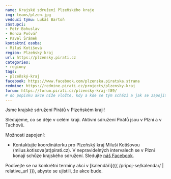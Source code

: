 ```yaml
---
name: Krajské sdružení Plzeňského kraje
img: teams/plzen.jpg
vedoucí týmu: Lukáš Bartoň
zástupci:
- Petr Bohuslav
- Honza Pošvář
- Pavel Šrámek
kontaktní osoba:
- Miluš Kotišová
region: Plzeňský kraj
url: https://plzensky.pirati.cz
categories:
- regiony
tags:
- plzeňský-kraj
facebook: https://www.facebook.com/plzenska.piratska.strana
redmine: https://redmine.pirati.cz/projects/plzensky-kraj
forum: https://forum.pirati.cz/plzensky-kraj-f89/
# do popisku akce níže vložte, kdy a kde se tým schází a jak se zapojit
---
```


Jsme krajské sdružení Pirátů v Plzeňském kraji!

Sledujeme, co se děje v celém kraji. Aktivní sdružení Pirátů jsou v Plzni a v Tachově.

Možnosti zapojení:

* Kontaktujte koordinátorku pro Plzeňský kraj Miluši Kotišovou (milus.kotisova(at)pirati.cz). V nepravidelných intervalech se v Plzni konají schůze krajského sdružení. Sledujte [náš Facebook](https://www.facebook.com/pg/plzenska.piratska.strana/events/). 

Podívejte se na konkrétní termíny akcí v [kalendáři]({{ /pripoj-se/kalendar/ | relative_url }}),
abyste se ujistili, že akce bude.
